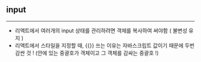 ## input 
-----------------------------------------
- 리액트에서 여러개의 input 상태를 관리하려면 객체를 복사하여 써야함 ( 불변성 유지 )
- 리액트에서 스타일을 지정할 때, {{}} 쓰는 이유는 자바스크립트 값이기 때문에 두번 감싼 것 ! (안에 있는 중괄호가 객체이고 그 객체를 감싸는 중괄호 !)